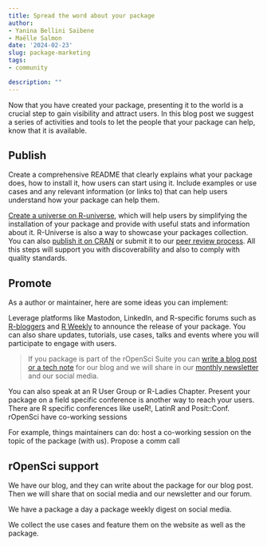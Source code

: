 ```yaml
---
title: Spread the word about your package
author:
- Yanina Bellini Saibene
- Maëlle Salmon
date: '2024-02-23'
slug: package-marketing
tags:
- community

description: ""
---
```



Now that you have created your package, presenting it to the world is a crucial step to gain visibility and attract users.  In this blog post we suggest a series of activities and tools to let the people that your package can help, know that it is available. 

## Publish

Create a comprehensive README that clearly explains what your package does, how to install it, how users can start using it. Include examples or use cases and any relevant information (or links to) that can help users understand how your package can help them. 

[Create a universe on R-universe](/blog/2021/06/22/setup-runiverse/), which will help users by simplifying the installation of your package and provide with useful stats and information about it. R-Universe is also a way to showcase your packages collection. You can also [publish it on CRAN](https://cran.r-project.org) or submit it to our [peer review process](https://ropensci.org/software-review/). All this steps will support you with discoverability and also to comply with quality standards.  

## Promote 

As a author or maintainer, here are some ideas you can implement:

Leverage platforms like Mastodon, LinkedIn, and R-specific forums such as [R-bloggers](https://www.r-bloggers.com) and [R Weekly](https://rweekly.org) to announce the release of your package. You can also share updates, tutorials, use cases, talks and events where you will participate to engage with users. 

> If you package is part of the rOpenSci Suite you can [write a blog post or a tech note](https://blogguide.ropensci.org/) for our blog and we will share in our [monthly newsletter](https://ropensci.org/news/) and our social media.

You can also speak at an R User Group or R-Ladies Chapter. Present your package on a field specific conference is another way to reach your users.  There are R specific conferences like useR!, LatinR and Posit::Conf. rOpenSci have co-working sessions 



For example, things maintainers can do:
host a co-working session on the topic of the package (with us).
Propose a comm call


## rOpenSci support

We have our blog, and they can write about the package for our blog post.  Then we will share that on social media and our newsletter and our forum.

We have a package a day a package weekly digest on social media.

We collect the use cases and feature them on the website as well as the package.